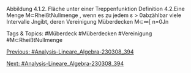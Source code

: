 Abbildung 4.1.2. Fläche unter einer Treppenfunktion
Definition 4.2.Eine Menge M⊂RheißtNullmenge , wenn es zu jedem ε > 0abzählbar viele
Intervalle Jngibt, deren Vereinigung Müberdecken
M⊂∞[
n=0Jn

   Tags & Topics:
   #Müberdeck
   #Müberdecken
   #Vereinigung
   #M⊂RheißtNullmenge

[Previous: #Analysis-Lineare_Algebra-230308_394](Analysis-Lineare_Algebra-230308_394.md)

[Next: #Analysis-Lineare_Algebra-230308_394](Analysis-Lineare_Algebra-230308_394.md)